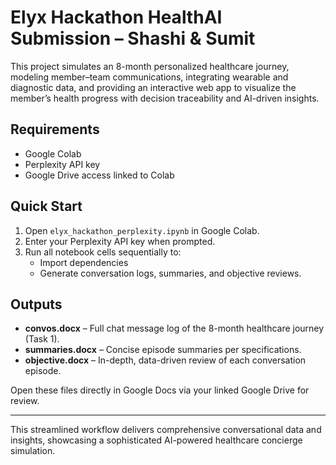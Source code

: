 # Elyx Hackathon HealthAI Submission – Shashi & Sumit

This project simulates an 8-month personalized healthcare journey, modeling member–team communications, integrating wearable and diagnostic data, and providing an interactive web app to visualize the member’s health progress with decision traceability and AI-driven insights.

## Requirements

- Google Colab  
- Perplexity API key  
- Google Drive access linked to Colab  

## Quick Start

1. Open `elyx_hackathon_perplexity.ipynb` in Google Colab.  
2. Enter your Perplexity API key when prompted.  
3. Run all notebook cells sequentially to:  
   - Import dependencies  
   - Generate conversation logs, summaries, and objective reviews.  

## Outputs

- **convos.docx** – Full chat message log of the 8-month healthcare journey (Task 1).  
- **summaries.docx** – Concise episode summaries per specifications.  
- **objective.docx** – In-depth, data-driven review of each conversation episode.  

Open these files directly in Google Docs via your linked Google Drive for review.

---

This streamlined workflow delivers comprehensive conversational data and insights, showcasing a sophisticated AI-powered healthcare concierge simulation.

